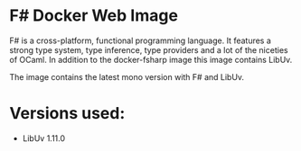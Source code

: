 # F# Docker Web Image

F# is a cross-platform, functional programming language. It features a strong
type system, type inference, type providers and a lot of the niceties of OCaml.
In addition to the docker-fsharp image this image contains LibUv.

The image contains the latest mono version with F# and LibUv.

# Versions used:
* LibUv 1.11.0
